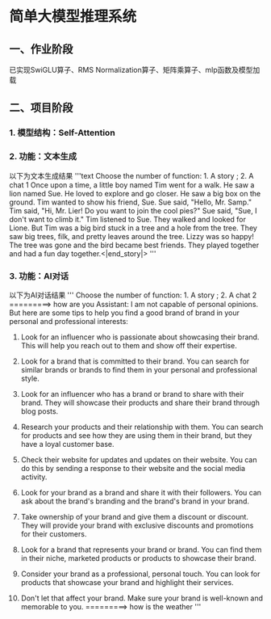 # 简单大模型推理系统
## 一、作业阶段
已实现SwiGLU算子、RMS Normalization算子、矩阵乘算子、mlp函数及模型加载
## 二、项目阶段
### 1. 模型结构：Self-Attention
### 2. 功能：文本生成

以下为文本生成结果
'''text
Choose the number of function: 1. A story ; 2. A chat
1
Once upon a time, a little boy named Tim went for a walk. He saw a lion named Sue. He loved to explore and go closer. He saw a big box on the ground. Tim wanted to show his friend, Sue. Sue said, "Hello, Mr. Samp." Tim said, "Hi, Mr. Lier! Do you want to join the cool pies?" Sue said, "Sue, I don't want to climb it." Tim listened to Sue. They walked and looked for Lione.
But Tim was a big bird stuck in a tree and a hole from the tree. They saw big trees, filk, and pretty leaves around the tree. Lizzy was so happy! The tree was gone and the bird became best friends. They played together and had a fun day together.<|end_story|>
'''
### 3. 功能：AI对话
以下为AI对话结果
'''
Choose the number of function: 1. A story ; 2. A chat
2
=========> how are you
Assistant: I am not capable of personal opinions. But here are some tips to help you find a good brand of brand in your personal and professional interests:

1. Look for an influencer who is passionate about showcasing their brand. This will help you reach out to them and show off their expertise.

2. Look for a brand that is committed to their brand. You can search for similar brands or brands to find them in your personal and professional style.

3. Look for an influencer who has a brand or brand to share with their brand. They will showcase their products and share their brand through blog posts.

4. Research your products and their relationship with them. You can search for products and see how they are using them in their brand, but they have a loyal customer base.

5. Check their website for updates and updates on their website. You can do this by sending a response to their website and the social media activity.

6. Look for your brand as a brand and share it with their followers. You can ask about the brand's branding and the brand's brand in your brand.

7. Take ownership of your brand and give them a discount or discount. They will provide your brand with exclusive discounts and promotions for their customers.

8. Look for a brand that represents your brand or brand. You can find them in their niche, marketed products or products to showcase their brand.

9. Consider your brand as a professional, personal touch. You can look for products that showcase your brand and highlight their services.

10. Don't let that affect your brand. Make sure your brand is well-known and memorable to you.
=========> how is the weather
'''